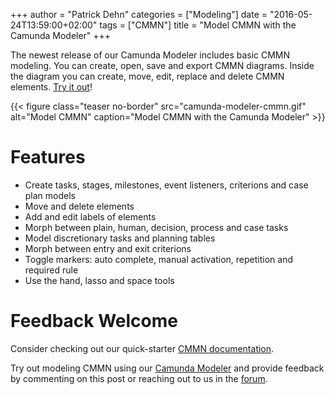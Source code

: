 +++
author = "Patrick Dehn"
categories = ["Modeling"]
date = "2016-05-24T13:59:00+02:00"
tags = ["CMMN"]
title = "Model CMMN with the Camunda Modeler"
+++

The newest release of our Camunda Modeler includes basic CMMN modeling. You can create, open, save and export CMMN diagrams. Inside the diagram you can create, move, edit, replace and delete CMMN elements. [Try it out](https://camunda.org/bpmn/tool/)!

<!--more-->

{{< figure class="teaser no-border" src="camunda-modeler-cmmn.gif" alt="Model CMMN" caption="Model CMMN with the Camunda Modeler" >}}

# Features

* Create tasks, stages, milestones, event listeners, criterions and case plan models
* Move and delete elements
* Add and edit labels of elements
* Morph between plain, human, decision, process and case tasks
* Model discretionary tasks and planning tables
* Morph between entry and exit criterions
* Toggle markers: auto complete, manual activation, repetition and required rule
* Use the hand, lasso and space tools

# Feedback Welcome

Consider checking out our quick-starter [CMMN documentation](https://docs.camunda.org/manual/latest/modeler/camunda-modeler/cmmn/).

Try out modeling CMMN using our [Camunda Modeler](https://camunda.org/bpmn/tool/) and provide feedback by commenting on this post or reaching out to us in the [forum](https://forum.camunda.org/c/modeler).
